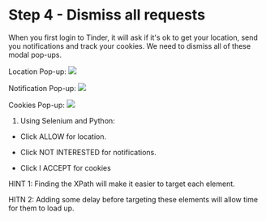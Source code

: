 # Step 4 - Dismiss all requests
When you first login to Tinder, it will ask if it's ok to get your location, send you notifications and track your cookies. We need to dismiss all of these modal pop-ups.

Location Pop-up:
![](https://img-b.udemycdn.com/redactor/raw/2020-08-21_15-43-00-49d934f6791bf4bad82b5438baa025e3.png)

Notification Pop-up:
![](https://img-b.udemycdn.com/redactor/raw/2020-08-21_15-43-16-4cee84dbd662e94e2d76238197f7b572.png)

Cookies Pop-up:
![](https://img-b.udemycdn.com/redactor/raw/2020-08-21_15-43-45-70a2a3812ac11797f8767a6529da9aa8.png)

1. Using Selenium and Python:

- Click ALLOW for location.

- Click NOT INTERESTED for notifications.

- Click I ACCEPT for cookies

HINT 1: Finding the XPath will make it easier to target each element.

HITN 2: Adding some delay before targeting these elements will allow time for them to load up.
